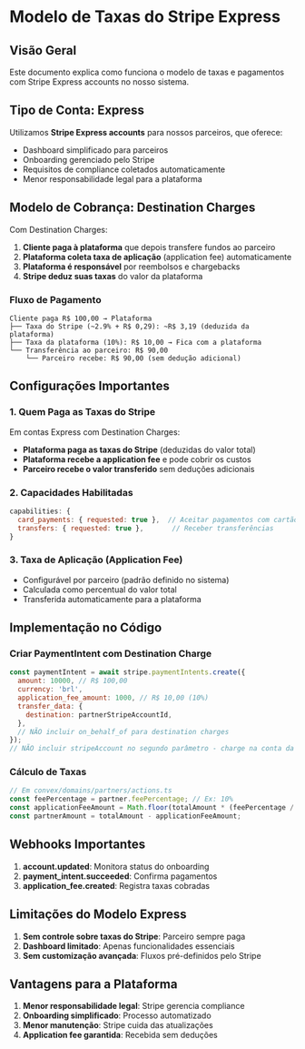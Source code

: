 # Modelo de Taxas do Stripe Express

## Visão Geral

Este documento explica como funciona o modelo de taxas e pagamentos com Stripe Express accounts no nosso sistema.

## Tipo de Conta: Express

Utilizamos **Stripe Express accounts** para nossos parceiros, que oferece:

- Dashboard simplificado para parceiros
- Onboarding gerenciado pelo Stripe
- Requisitos de compliance coletados automaticamente
- Menor responsabilidade legal para a plataforma

## Modelo de Cobrança: Destination Charges

Com Destination Charges:
1. **Cliente paga à plataforma** que depois transfere fundos ao parceiro
2. **Plataforma coleta taxa de aplicação** (application fee) automaticamente
3. **Plataforma é responsável** por reembolsos e chargebacks
4. **Stripe deduz suas taxas** do valor da plataforma

### Fluxo de Pagamento

```
Cliente paga R$ 100,00 → Plataforma
├── Taxa do Stripe (~2.9% + R$ 0,29): ~R$ 3,19 (deduzida da plataforma)
├── Taxa da plataforma (10%): R$ 10,00 → Fica com a plataforma
└── Transferência ao parceiro: R$ 90,00
    └── Parceiro recebe: R$ 90,00 (sem dedução adicional)
```

## Configurações Importantes

### 1. Quem Paga as Taxas do Stripe

Em contas Express com Destination Charges:
- **Plataforma paga as taxas do Stripe** (deduzidas do valor total)
- **Plataforma recebe a application fee** e pode cobrir os custos
- **Parceiro recebe o valor transferido** sem deduções adicionais

### 2. Capacidades Habilitadas

```javascript
capabilities: {
  card_payments: { requested: true },  // Aceitar pagamentos com cartão
  transfers: { requested: true },       // Receber transferências
}
```

### 3. Taxa de Aplicação (Application Fee)

- Configurável por parceiro (padrão definido no sistema)
- Calculada como percentual do valor total
- Transferida automaticamente para a plataforma

## Implementação no Código

### Criar PaymentIntent com Destination Charge

```javascript
const paymentIntent = await stripe.paymentIntents.create({
  amount: 10000, // R$ 100,00
  currency: 'brl',
  application_fee_amount: 1000, // R$ 10,00 (10%)
  transfer_data: {
    destination: partnerStripeAccountId,
  },
  // NÃO incluir on_behalf_of para destination charges
});
// NÃO incluir stripeAccount no segundo parâmetro - charge na conta da plataforma
```

### Cálculo de Taxas

```javascript
// Em convex/domains/partners/actions.ts
const feePercentage = partner.feePercentage; // Ex: 10%
const applicationFeeAmount = Math.floor(totalAmount * (feePercentage / 100));
const partnerAmount = totalAmount - applicationFeeAmount;
```

## Webhooks Importantes

1. **account.updated**: Monitora status do onboarding
2. **payment_intent.succeeded**: Confirma pagamentos
3. **application_fee.created**: Registra taxas cobradas

## Limitações do Modelo Express

1. **Sem controle sobre taxas do Stripe**: Parceiro sempre paga
2. **Dashboard limitado**: Apenas funcionalidades essenciais
3. **Sem customização avançada**: Fluxos pré-definidos pelo Stripe

## Vantagens para a Plataforma

1. **Menor responsabilidade legal**: Stripe gerencia compliance
2. **Onboarding simplificado**: Processo automatizado
3. **Menor manutenção**: Stripe cuida das atualizações
4. **Application fee garantida**: Recebida sem deduções 